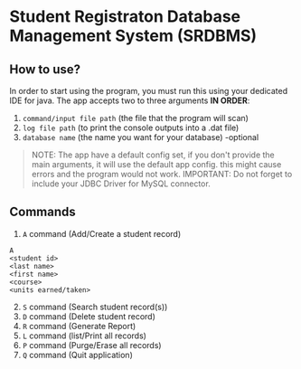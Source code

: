 # Student Registraton Database Management System (SRDBMS)

## How to use?
In order to start using the program, you must run this using your dedicated IDE for java.
The app accepts two to three arguments **IN ORDER**:

1. `command/input file path` (the file that the program will scan)
2. `log file path` (to print the console outputs into a .dat file)
3. `database name` (the name you want for your database) -optional

> NOTE: The app have a default config set, if you don't provide the main arguments, it will use the default app config.
> this might cause errors and the program would not work.
> IMPORTANT: Do not forget to include your JDBC Driver for MySQL connector.

## Commands
1. `A` command (Add/Create a student record)
  ```
  A
  <student id>
  <last name>
  <first name>
  <course>
  <units earned/taken>
  ```
2. `S` command (Search student record(s))
3. `D` command (Delete student record)
4. `R` command (Generate Report)
5. `L` command (list/Print all records)
6. `P` command (Purge/Erase all records)
7. `Q` command (Quit application)
